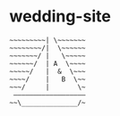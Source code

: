 # wedding-site
~~~~~~~~~|\~~~~~~~~
~~~~~~~~~| \~~~~~~~
~~~~~~~~/|  \~~~~~~
~~~~~~~/ |   \~~~~~
~~~~~~/  | A  \~~~~
~~~~~/   |  &  \~~~
~~~~/    |   B  \~~
~~~/     |       \~
 ——————————————————
~~\______________/~
